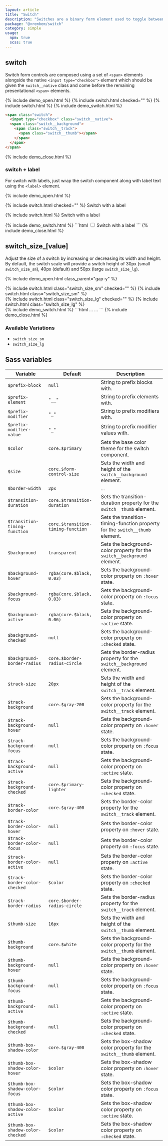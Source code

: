 ```yaml
---
layout: article
title: "Switch"
description: "Switches are a binary form element used to toggle between two options."
package: "@vrembem/switch"
category: simple
usage:
  npm: true
  scss: true
---
```


## switch

Switch form controls are composed using a set of `<span>` elements alongside the native `<input type="checkbox">` element which should be given the `switch__native` class and come before the remaining presentational `<span>` elements.

{% include demo_open.html %}
  {% include switch.html checked="" %}
  {% include switch.html %}
{% include demo_switch.html %}
```html
<span class="switch">
  <input type="checkbox" class="switch__native">
  <span class="switch__background">
    <span class="switch__track">
      <span class="switch__thumb"></span>
    </span>
  </span>
</span>
```
{% include demo_close.html %}

### switch + label

For switch with labels, just wrap the switch component along with label text using the `<label>` element.

{% include demo_open.html %}
<p>
  <label>
    {% include switch.html checked="" %}
    Switch with a label
  </label>
</p>
<p>
  <label>
    {% include switch.html %}
    Switch with a label
  </label>
</p>
{% include demo_switch.html %}
```html
<label>
  <span class="switch">
    <input type="checkbox" class="switch__native">
    <span class="switch__background">
      <span class="switch__track">
        <span class="switch__thumb"></span>
      </span>
    </span>
  </span>
  Switch with a label
</label>
```
{% include demo_close.html %}

## switch_size_[value]

Adjust the size of a switch by increasing or decreasing its width and height. By default, the switch scale will provide a switch height of 30px (small `switch_size_sm`), 40px (default) and 50px (large `switch_size_lg`).

{% include demo_open.html class_parent="gap-y" %}
<div>
  {% include switch.html class="switch_size_sm" checked="" %}
  {% include switch.html class="switch_size_sm" %}
</div>
<div>
  {% include switch.html class="switch_size_lg" checked="" %}
  {% include switch.html class="switch_size_lg" %}
</div>
{% include demo_switch.html %}
```html
<span class="switch switch_size_sm">
  ...
</span>

<span class="switch switch_size_lg">
  ...
</span>
```
{% include demo_close.html %}

### Available Variations

- `switch_size_sm`
- `switch_size_lg`

## Sass variables

<div class="scroll-box">
  <table class="table table_style_bordered table_zebra table_hover table_responsive_lg">
    <thead>
      <tr>
        <th>Variable</th>
        <th>Default</th>
        <th>Description</th>
      </tr>
    </thead>
    <tbody>
      <!-- Prefixes -->
      <tr>
        <td data-mobile-label="Var"><code class="code text-nowrap">$prefix-block</code></td>
        <td data-mobile-label="Default"><code class="code color-secondary text-nowrap">null</code></td>
        <td data-mobile-label="Desc">String to prefix blocks with.</td>
      </tr>
      <tr>
        <td data-mobile-label="Var"><code class="code text-nowrap">$prefix-element</code></td>
        <td data-mobile-label="Default"><code class="code color-secondary text-nowrap">"__"</code></td>
        <td data-mobile-label="Desc">String to prefix elements with.</td>
      </tr>
      <tr>
        <td data-mobile-label="Var"><code class="code text-nowrap">$prefix-modifier</code></td>
        <td data-mobile-label="Default"><code class="code color-secondary text-nowrap">"_"</code></td>
        <td data-mobile-label="Desc">String to prefix modifiers with.</td>
      </tr>
      <tr>
        <td data-mobile-label="Var"><code class="code text-nowrap">$prefix-modifier-value</code></td>
        <td data-mobile-label="Default"><code class="code color-secondary text-nowrap">"_"</code></td>
        <td data-mobile-label="Desc">String to prefix modifier values with.</td>
      </tr>
      <!-- General -->
      <tr>
        <td data-mobile-label="Var"><code class="code text-nowrap">$color</code></td>
        <td data-mobile-label="Default"><code class="code color-secondary text-nowrap">core.$primary</code></td>
        <td data-mobile-label="Desc">Sets the base color theme for the switch component.</td>
      </tr>
      <tr>
        <td data-mobile-label="Var"><code class="code text-nowrap">$size</code></td>
        <td data-mobile-label="Default"><code class="code color-secondary text-nowrap">core.$form-control-size</code></td>
        <td data-mobile-label="Desc">Sets the width and height of the <code class="code">switch__background</code> element.</td>
      </tr>
      <tr>
        <td data-mobile-label="Var"><code class="code text-nowrap">$border-width</code></td>
        <td data-mobile-label="Default"><code class="code color-secondary text-nowrap">2px</code></td>
        <td data-mobile-label="Desc">...</td>
      </tr>
      <tr>
        <td data-mobile-label="Var"><code class="code text-nowrap">$transition-duration</code></td>
        <td data-mobile-label="Default"><code class="code color-secondary text-nowrap">core.$transition-duration</code></td>
        <td data-mobile-label="Desc">Sets the transition-duration property for the <code class="code">switch__thumb</code> element.</td>
      </tr>
      <tr>
        <td data-mobile-label="Var"><code class="code text-nowrap">$transition-timing-function</code></td>
        <td data-mobile-label="Default"><code class="code color-secondary text-nowrap">core.$transition-timing-function</code></td>
        <td data-mobile-label="Desc">Sets the transition-timing-function property for the <code class="code">switch__thumb</code> element.</td>
      </tr>
      <!-- switch__background -->
      <tr>
        <td data-mobile-label="Var"><code class="code text-nowrap">$background</code></td>
        <td data-mobile-label="Default"><code class="code color-secondary text-nowrap">transparent</code></td>
        <td data-mobile-label="Desc">Sets the background-color property for the <code class="code">switch__background</code> element.</td>
      </tr>
      <tr>
        <td data-mobile-label="Var"><code class="code text-nowrap">$background-hover</code></td>
        <td data-mobile-label="Default"><code class="code color-secondary text-nowrap">rgba(core.$black, 0.03)</code></td>
        <td data-mobile-label="Desc">Sets the background-color property on <code class="code">:hover</code> state.</td>
      </tr>
      <tr>
        <td data-mobile-label="Var"><code class="code text-nowrap">$background-focus</code></td>
        <td data-mobile-label="Default"><code class="code color-secondary text-nowrap">rgba(core.$black, 0.03)</code></td>
        <td data-mobile-label="Desc">Sets the background-color property on <code class="code">:focus</code> state.</td>
      </tr>
      <tr>
        <td data-mobile-label="Var"><code class="code text-nowrap">$background-active</code></td>
        <td data-mobile-label="Default"><code class="code color-secondary text-nowrap">rgba(core.$black, 0.06)</code></td>
        <td data-mobile-label="Desc">Sets the background-color property on <code class="code">:active</code> state.</td>
      </tr>
      <tr>
        <td data-mobile-label="Var"><code class="code text-nowrap">$background-checked</code></td>
        <td data-mobile-label="Default"><code class="code color-secondary text-nowrap">null</code></td>
        <td data-mobile-label="Desc">Sets the background-color property on <code class="code">:checked</code> state.</td>
      </tr>
      <tr>
        <td data-mobile-label="Var"><code class="code text-nowrap">$background-border-radius</code></td>
        <td data-mobile-label="Default"><code class="code color-secondary text-nowrap">core.$border-radius-circle</code></td>
        <td data-mobile-label="Desc">Sets the border-radius property for the <code class="code">switch__background</code> element.</td>
      </tr>
      <!-- switch__track -->
      <tr>
        <td data-mobile-label="Var"><code class="code text-nowrap">$track-size</code></td>
        <td data-mobile-label="Default"><code class="code color-secondary text-nowrap">20px</code></td>
        <td data-mobile-label="Desc">Sets the width and height of the <code class="code">switch__track</code> element.</td>
      </tr>
      <tr>
        <td data-mobile-label="Var"><code class="code text-nowrap">$track-background</code></td>
        <td data-mobile-label="Default"><code class="code color-secondary text-nowrap">core.$gray-200</code></td>
        <td data-mobile-label="Desc">Sets the background-color property for the <code class="code">switch__track</code> element.</td>
      </tr>
      <tr>
        <td data-mobile-label="Var"><code class="code text-nowrap">$track-background-hover</code></td>
        <td data-mobile-label="Default"><code class="code color-secondary text-nowrap">null</code></td>
        <td data-mobile-label="Desc">Sets the background-color property on <code class="code">:hover</code> state.</td>
      </tr>
      <tr>
        <td data-mobile-label="Var"><code class="code text-nowrap">$track-background-focus</code></td>
        <td data-mobile-label="Default"><code class="code color-secondary text-nowrap">null</code></td>
        <td data-mobile-label="Desc">Sets the background-color property on <code class="code">:focus</code> state.</td>
      </tr>
      <tr>
        <td data-mobile-label="Var"><code class="code text-nowrap">$track-background-active</code></td>
        <td data-mobile-label="Default"><code class="code color-secondary text-nowrap">null</code></td>
        <td data-mobile-label="Desc">Sets the background-color property on <code class="code">:active</code> state.</td>
      </tr>
      <tr>
        <td data-mobile-label="Var"><code class="code text-nowrap">$track-background-checked</code></td>
        <td data-mobile-label="Default"><code class="code color-secondary text-nowrap">core.$primary-lighter</code></td>
        <td data-mobile-label="Desc">Sets the background-color property on <code class="code">:checked</code> state.</td>
      </tr>
      <tr>
        <td data-mobile-label="Var"><code class="code text-nowrap">$track-border-color</code></td>
        <td data-mobile-label="Default"><code class="code color-secondary text-nowrap">core.$gray-400</code></td>
        <td data-mobile-label="Desc">Sets the border-color property for the <code class="code">switch__track</code> element.</td>
      </tr>
      <tr>
        <td data-mobile-label="Var"><code class="code text-nowrap">$track-border-color-hover</code></td>
        <td data-mobile-label="Default"><code class="code color-secondary text-nowrap">null</code></td>
        <td data-mobile-label="Desc">Sets the border-color property on <code class="code">:hover</code> state.</td>
      </tr>
      <tr>
        <td data-mobile-label="Var"><code class="code text-nowrap">$track-border-color-focus</code></td>
        <td data-mobile-label="Default"><code class="code color-secondary text-nowrap">null</code></td>
        <td data-mobile-label="Desc">Sets the border-color property on <code class="code">:focus</code> state.</td>
      </tr>
      <tr>
        <td data-mobile-label="Var"><code class="code text-nowrap">$track-border-color-active</code></td>
        <td data-mobile-label="Default"><code class="code color-secondary text-nowrap">null</code></td>
        <td data-mobile-label="Desc">Sets the border-color property on <code class="code">:active</code> state.</td>
      </tr>
      <tr>
        <td data-mobile-label="Var"><code class="code text-nowrap">$track-border-color-checked</code></td>
        <td data-mobile-label="Default"><code class="code color-secondary text-nowrap">$color</code></td>
        <td data-mobile-label="Desc">Sets the border-color property on <code class="code">:checked</code> state.</td>
      </tr>
      <tr>
        <td data-mobile-label="Var"><code class="code text-nowrap">$track-border-radius</code></td>
        <td data-mobile-label="Default"><code class="code color-secondary text-nowrap">core.$border-radius-circle</code></td>
        <td data-mobile-label="Desc">Sets the border-radius property for the <code class="code">switch__track</code> element.</td>
      </tr>
      <!-- switch__thumb -->
      <tr>
        <td data-mobile-label="Var"><code class="code text-nowrap">$thumb-size</code></td>
        <td data-mobile-label="Default"><code class="code color-secondary text-nowrap">16px</code></td>
        <td data-mobile-label="Desc">Sets the width and height of the <code class="code">switch__thumb</code> element.</td>
      </tr>
      <tr>
        <td data-mobile-label="Var"><code class="code text-nowrap">$thumb-background</code></td>
        <td data-mobile-label="Default"><code class="code color-secondary text-nowrap">core.$white</code></td>
        <td data-mobile-label="Desc">Sets the background-color property for the <code class="code">switch__thumb</code> element.</td>
      </tr>
      <tr>
        <td data-mobile-label="Var"><code class="code text-nowrap">$thumb-background-hover</code></td>
        <td data-mobile-label="Default"><code class="code color-secondary text-nowrap">null</code></td>
        <td data-mobile-label="Desc">Sets the background-color property on <code class="code">:hover</code> state.</td>
      </tr>
      <tr>
        <td data-mobile-label="Var"><code class="code text-nowrap">$thumb-background-focus</code></td>
        <td data-mobile-label="Default"><code class="code color-secondary text-nowrap">null</code></td>
        <td data-mobile-label="Desc">Sets the background-color property on <code class="code">:focus</code> state.</td>
      </tr>
      <tr>
        <td data-mobile-label="Var"><code class="code text-nowrap">$thumb-background-active</code></td>
        <td data-mobile-label="Default"><code class="code color-secondary text-nowrap">null</code></td>
        <td data-mobile-label="Desc">Sets the background-color property on <code class="code">:active</code> state.</td>
      </tr>
      <tr>
        <td data-mobile-label="Var"><code class="code text-nowrap">$thumb-background-checked</code></td>
        <td data-mobile-label="Default"><code class="code color-secondary text-nowrap">null</code></td>
        <td data-mobile-label="Desc">Sets the background-color property on <code class="code">:checked</code> state.</td>
      </tr>
      <tr>
        <td data-mobile-label="Var"><code class="code text-nowrap">$thumb-box-shadow-color</code></td>
        <td data-mobile-label="Default"><code class="code color-secondary text-nowrap">core.$gray-400</code></td>
        <td data-mobile-label="Desc">Sets the box-shadow color property for the <code class="code">switch__thumb</code> element.</td>
      </tr>
      <tr>
        <td data-mobile-label="Var"><code class="code text-nowrap">$thumb-box-shadow-color-hover</code></td>
        <td data-mobile-label="Default"><code class="code color-secondary text-nowrap">$color</code></td>
        <td data-mobile-label="Desc">Sets the box-shadow color property on <code class="code">:hover</code> state.</td>
      </tr>
      <tr>
        <td data-mobile-label="Var"><code class="code text-nowrap">$thumb-box-shadow-color-focus</code></td>
        <td data-mobile-label="Default"><code class="code color-secondary text-nowrap">$color</code></td>
        <td data-mobile-label="Desc">Sets the box-shadow color property on <code class="code">:focus</code> state.</td>
      </tr>
      <tr>
        <td data-mobile-label="Var"><code class="code text-nowrap">$thumb-box-shadow-color-active</code></td>
        <td data-mobile-label="Default"><code class="code color-secondary text-nowrap">$color</code></td>
        <td data-mobile-label="Desc">Sets the box-shadow color property on <code class="code">:active</code> state.</td>
      </tr>
      <tr>
        <td data-mobile-label="Var"><code class="code text-nowrap">$thumb-box-shadow-color-checked</code></td>
        <td data-mobile-label="Default"><code class="code color-secondary text-nowrap">$color</code></td>
        <td data-mobile-label="Desc">Sets the box-shadow color property on <code class="code">:checked</code> state.</td>
      </tr>
    </tbody>
  </table>
</div>
